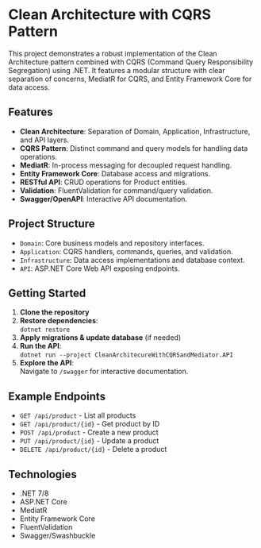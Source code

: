 # Clean Architecture with CQRS Pattern

This project demonstrates a robust implementation of the Clean Architecture pattern combined with CQRS (Command Query Responsibility Segregation) using .NET. It features a modular structure with clear separation of concerns, MediatR for CQRS, and Entity Framework Core for data access.

## Features

- **Clean Architecture**: Separation of Domain, Application, Infrastructure, and API layers.
- **CQRS Pattern**: Distinct command and query models for handling data operations.
- **MediatR**: In-process messaging for decoupled request handling.
- **Entity Framework Core**: Database access and migrations.
- **RESTful API**: CRUD operations for Product entities.
- **Validation**: FluentValidation for command/query validation.
- **Swagger/OpenAPI**: Interactive API documentation.

## Project Structure

- `Domain`: Core business models and repository interfaces.
- `Application`: CQRS handlers, commands, queries, and validation.
- `Infrastructure`: Data access implementations and database context.
- `API`: ASP.NET Core Web API exposing endpoints.

## Getting Started

1. **Clone the repository**
2. **Restore dependencies**:  
   `dotnet restore`
3. **Apply migrations & update database** (if needed)
4. **Run the API**:  
   `dotnet run --project CleanArchitecureWithCQRSandMediator.API`
5. **Explore the API**:  
   Navigate to `/swagger` for interactive documentation.

## Example Endpoints

- `GET /api/product` - List all products
- `GET /api/product/{id}` - Get product by ID
- `POST /api/product` - Create a new product
- `PUT /api/product/{id}` - Update a product
- `DELETE /api/product/{id}` - Delete a product

## Technologies

- .NET 7/8
- ASP.NET Core
- MediatR
- Entity Framework Core
- FluentValidation
- Swagger/Swashbuckle


